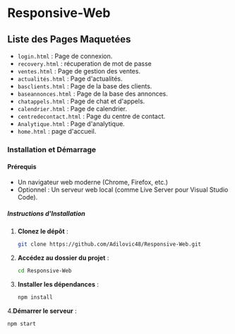 # Responsive-Web

## Liste des Pages Maquetées

- `login.html` : Page de connexion.
- `recovery.html` : récuperation de mot de passe
- `ventes.html` : Page de gestion des ventes.
- `actualités.html` : Page d'actualités.
- `basclients.html` : Page de la base des clients.
- `baseannonces.html` : Page de la base des annonces.
- `chatappels.html` : Page de chat et d'appels.
- `calendrier.html` : Page de calendrier.
- `centredecontact.html` : Page du centre de contact.
- `Analytique.html` : Page d'analytique.
- `home.html` : page d'accueil.

### Installation et Démarrage

#### Prérequis

- Un navigateur web moderne (Chrome, Firefox, etc.)
- Optionnel : Un serveur web local (comme Live Server pour Visual Studio Code).

##### Instructions d'Installation



1. **Clonez le dépôt** :
   ```bash
   git clone https://github.com/Adilovic48/Responsive-Web.git

2. **Accédez au dossier du projet** :
   ```bash
   cd Responsive-Web

4. **Installer les dépendances** :
   ```bash
   npm install

4.**Démarrer le serveur** :
   ```bash
   npm start



